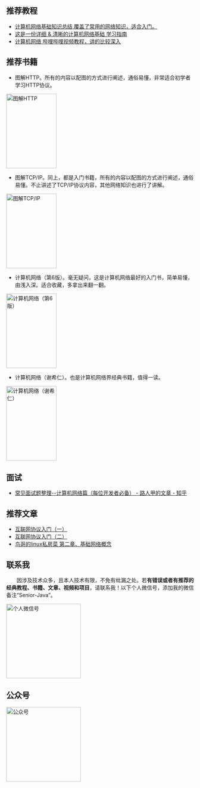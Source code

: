 &nbsp;&nbsp;
## 推荐教程

- [计算机网络基础知识总结,覆盖了常用的网络知识，适合入门。](http://www.runoob.com/w3cnote/summary-of-network.html)
- [这是一份详细 & 清晰的计算机网络基础 学习指南](https://juejin.im/entry/5a9600b45188257a6a78fb61)
- [计算机网络 哔哩哔哩视频教程，讲的比较深入](https://www.bilibili.com/video/av9876107/)

## 推荐书籍

- 图解HTTP。所有的内容以配图的方式进行阐述，通俗易懂，非常适合初学者学习HTTP协议。
<img src="http://coderzcr.gitee.io/sensor-java-picture/pictures/s27283822.jpg" alt="图解HTTP"  width="135" height="200">

- 图解TCP/IP。同上，都是入门书籍，所有的内容以配图的方式进行阐述，通俗易懂。不止讲述了TCP/IP协议内容，其他网络知识也进行了讲解。
<img src="http://coderzcr.gitee.io/sensor-java-picture/pictures/s26676928.jpg" alt="图解TCP/IP"  width="135" height="200">

- 计算机网络（第6版）。毫无疑问，这是计算机网络最好的入门书，简单易懂，由浅入深。适合收藏，多拿出来翻一翻。
<img src="http://coderzcr.gitee.io/sensor-java-picture/pictures/s27667093.jpg" alt="计算机网络（第6版）"  width="135" height="200">

- 计算机网络（谢希仁）。也是计算机网络界经典书籍，值得一读。
<img src="http://coderzcr.gitee.io/sensor-java-picture/pictures/s29300537.jpg" alt="计算机网络（谢希仁）"  width="135" height="200">


## 面试

- [常见面试题整理--计算机网络篇（每位开发者必备） - 路人甲的文章 - 知乎](https://zhuanlan.zhihu.com/p/24001696)

## 推荐文章

- [互联网协议入门（一）](http://www.ruanyifeng.com/blog/2012/05/internet_protocol_suite_part_i.html)
- [互联网协议入门（二）](http://www.ruanyifeng.com/blog/2012/06/internet_protocol_suite_part_ii.html)
- [鸟哥的linux私房菜 第二章、基础网络概念](http://cn.linux.vbird.org/linux_server/0110network_basic.php)

## 联系我

　　因涉及技术众多，且本人技术有限，不免有纰漏之处。若**有错误或者有推荐的经典教程、书籍、文章、视频和项目**，请联系我！以下个人微信号，添加我的微信备注“Senior-Java”。

<img src="http://coderzcr.gitee.io/sensor-java-picture/pictures/mmqrcode1564277983207.png" width="200" alt="个人微信号" />


## 公众号

<img src="http://coderzcr.gitee.io/sensor-java-picture/pictures/稿定设计导出-20190728-180717.png" height="200" alt="公众号" />
